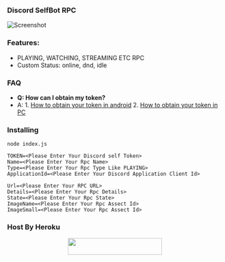 ### Discord SelfBot RPC
![Screenshot](20211221_120250.jpg)

### Features:

- PLAYING, WATCHING, STREAMING ETC RPC
- Custom Status: online, dnd, idle

### FAQ
- **Q: How can I obtain my token?**
- A: 1. [How to obtain your token in android](https://youtu.be/GF_7p-I_hyM) 2. [How to obtain your token in PC](https://youtu.be/aD_gvIEPNXw)

### Installing 

```
node index.js

TOKEN=<Please Enter Your Discord self Token>
Name=<Please Enter Your Rpc Name>
Type=<Please Enter Your Rpc Type Like PLAYING>
ApplicationId=<Please Enter Your Discord Application Client Id>

Url=<Please Enter Your RPC URL>
Details=<Please Enter Your Rpc Details>
State=<Please Enter Your Rpc State>
ImageName=<Please Enter Your Rpc Assect Id>
ImageSmall=<Please Enter Your Rpc Assect Id>

```

### Host By Heroku
<p align="center"><a href="https://heroku.com/deploy?template=https://github.com/New-Dev3/Discord-Rpc-Bot"> <img src="https://img.shields.io/badge/Deploy%20To%20Heroku-black?style=for-the-badge&logo=heroku" width="220" height="38.45"/></a></p>
 
